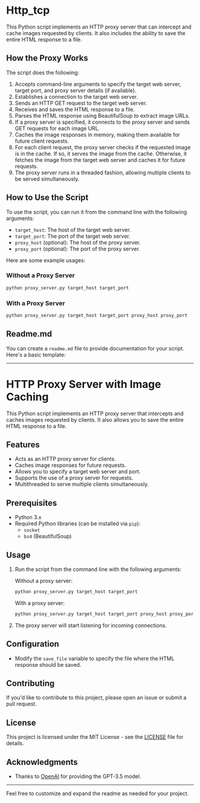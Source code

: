 # Http_tcp

This Python script implements an HTTP proxy server that can intercept and cache images requested by clients. It also includes the ability to save the entire HTML response to a file.

## How the Proxy Works

The script does the following:

1. Accepts command-line arguments to specify the target web server, target port, and proxy server details (if available).
2. Establishes a connection to the target web server.
3. Sends an HTTP GET request to the target web server.
4. Receives and saves the HTML response to a file.
5. Parses the HTML response using BeautifulSoup to extract image URLs.
6. If a proxy server is specified, it connects to the proxy server and sends GET requests for each image URL.
7. Caches the image responses in memory, making them available for future client requests.
8. For each client request, the proxy server checks if the requested image is in the cache. If so, it serves the image from the cache. Otherwise, it fetches the image from the target web server and caches it for future requests.
9. The proxy server runs in a threaded fashion, allowing multiple clients to be served simultaneously.

## How to Use the Script

To use the script, you can run it from the command line with the following arguments:

- `target_host`: The host of the target web server.
- `target_port`: The port of the target web server.
- `proxy_host` (optional): The host of the proxy server.
- `proxy_port` (optional): The port of the proxy server.

Here are some example usages:

### Without a Proxy Server

```bash
python proxy_server.py target_host target_port
```

### With a Proxy Server

```bash
python proxy_server.py target_host target_port proxy_host proxy_port
```

## Readme.md

You can create a `readme.md` file to provide documentation for your script. Here's a basic template:

---

# HTTP Proxy Server with Image Caching

This Python script implements an HTTP proxy server that intercepts and caches images requested by clients. It also allows you to save the entire HTML response to a file.

## Features

- Acts as an HTTP proxy server for clients.
- Caches image responses for future requests.
- Allows you to specify a target web server and port.
- Supports the use of a proxy server for requests.
- Multithreaded to serve multiple clients simultaneously.

## Prerequisites

- Python 3.x
- Required Python libraries (can be installed via `pip`):
  - `socket`
  - `bs4` (BeautifulSoup)
  
## Usage

1. Run the script from the command line with the following arguments:

   Without a proxy server:

   ```bash
   python proxy_server.py target_host target_port
   ```

   With a proxy server:

   ```bash
   python proxy_server.py target_host target_port proxy_host proxy_port
   ```

2. The proxy server will start listening for incoming connections.

## Configuration

- Modify the `save_file` variable to specify the file where the HTML response should be saved.

## Contributing

If you'd like to contribute to this project, please open an issue or submit a pull request.

## License

This project is licensed under the MIT License - see the [LICENSE](LICENSE) file for details.

## Acknowledgments

- Thanks to [OpenAI](https://openai.com) for providing the GPT-3.5 model.

---

Feel free to customize and expand the readme as needed for your project.
